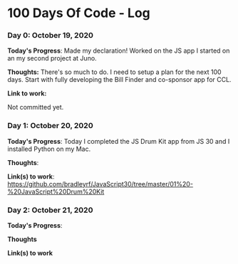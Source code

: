 # 100 Days Of Code - Log

### Day 0: October 19, 2020

**Today's Progress**: Made my declaration! Worked on the JS app I started on an my second project at Juno.

**Thoughts:** 
There's so much to do. I need to setup a plan for the next 100 days. Start with fully developing the Bill Finder and co-sponsor app for CCL.

**Link to work:** 

Not committed yet.

### Day 1: October 20, 2020


**Today's Progress**: Today I completed the JS Drum Kit app from JS 30 and I installed Python on my Mac.

**Thoughts**: 

**Link(s) to work**: https://github.com/bradleyrf/JavaScript30/tree/master/01%20-%20JavaScript%20Drum%20Kit


### Day 2: October 21, 2020

**Today's Progress**: 

**Thoughts** 

**Link(s) to work**
